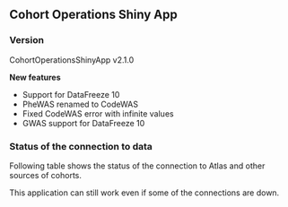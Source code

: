 
## Cohort Operations Shiny App

### Version 
CohortOperationsShinyApp v2.1.0

**New features**

- Support for DataFreeze 10
- PheWAS renamed to CodeWAS
- Fixed CodeWAS error with infinite values
- GWAS support for DataFreeze 10



### Status of the connection to data

Following table shows the status of the connection to Atlas and other sources of cohorts. 

This application can still work even if some of the connections are down. 
